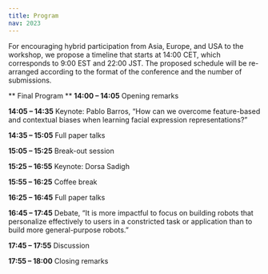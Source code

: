 ```yaml
---
title: Program
nav: 2023
---
```


For encouraging hybrid participation from Asia, Europe, and USA to the workshop, we propose a timeline that starts at 14:00 CET, which corresponds to 9:00 EST and 22:00 JST. The proposed schedule will be re-arranged according to the format of the conference and the number of submissions.


** Final Program **
**14:00 – 14:05** Opening remarks

**14:05 – 14:35** Keynote: Pablo Barros, “How can we overcome feature-based and contextual biases when learning facial expression representations?”

**14:35 – 15:05** Full paper talks

**15:05 – 15:25** Break-out session

**15:25 – 16:55** Keynote: Dorsa Sadigh

**15:55 – 16:25** Coffee break

**16:25 – 16:45** Full paper talks

**16:45 – 17:45** Debate, “It is more impactful to focus on building robots that personalize effectively to users in a constricted task or application than to build more general-purpose robots.”

**17:45 – 17:55** Discussion

**17:55 – 18:00** Closing remarks


<!--
**14:00 - 14:05** Opening remarks

**14:05 - 14:35** Keynote: Pablo Barros, “How can we overcome feature-based and contextual biases when learning facial expression representations?”

**14:35 - 15:15** Full paper talks #1 (3 papers)

**15:15 - 15:30** Break-out session

**15:30 - 15:45** Coffee break

**15:45 - 16:25** Keynote #2

**16:25 - 16:45** Full paper talks #2 (2 papers)

**16:45 - 17:45** Debate

**17:45 - 17:55** Discussion

**17:55 - 18:00** Closing remarks

**15:00-15:10**: Opening remarks, _coordinator: Bahar Irfan_

**15:10-15:50**: Keynote: "Personalised Human-Robot Interactions in Socially Assistive Scenarios", **Ginevra Castellano**, _chair: Hatice Gunes_

**15:50-16:20**: Paper session #1, _chair: Samuel Spaulding_

**15:50-16:00**: "Personalized Behaviour Models: A Survey Focusing on Autism Therapy Applications", **Michal Stolarz**, Alex Mitrevski, Mohammad Wasil, and Paul G. Plöger

**16:00-16:10**: "Adaptive robot-assisted autism intervention for children with ASD", Anara Sandygulova, Aida Amirova, **Zhansaule Telisheva, Aida Zhanatkyzy**, and Nazerke Rakhymbayeva

**16:10-16:25**: Break-out session, _chair: German I. Parisi_

**16:25-16:35**: Coffee break

**16:35-17:15**: Keynote: "Ex-Model Continual Learning: a New Paradigm for Distributed Robotics Intelligence", **Vincenzo Lomonaco**, _chair: Aditi Ramachandran_

**17:15-17:45**: Paper session #2, _chair: German I. Parisi_

**17:15-17:25**: "Human Influence in the Lifelong Reinforcement Learning Loop", **Thierry Jacquin**, Julien Perez, and Cécile Boulard

**17:25-17:35**: "Towards Improving Life-Long Learning Via Personalized, Reciprocal Teaching", **Mariah Schrum**, Erin Hedlund-Botti, and Matthew Gombolay

**17:35-17:45**: "A Motivational Robotic Coach for Repetitive Individual Training", **Martin K Ross**, Frank Broz, and Lynne Baillie

**17:45-18:00**: Break-out session, _chair: German I. Parisi_

**18:00-19:00**: Panel, _moderator: Bahar Irfan, chair: Samuel Spaulding_ -->
